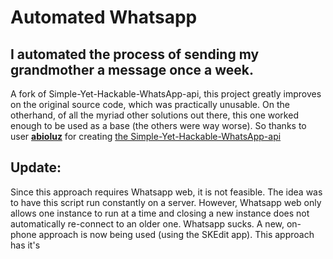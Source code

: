# Automated Whatsapp 

## I automated the process of sending my grandmother a message once a week.


A fork of Simple-Yet-Hackable-WhatsApp-api, this project greatly improves on the original source code, which was practically unusable. On the otherhand, of all the myriad other solutions out there, this one worked enough to be used as a base (the others were way worse). So thanks to user [**abioluz**](https://github.com/abioluz) for creating [the Simple-Yet-Hackable-WhatsApp-api](https://github.com/abioluz/Simple-Yet-Hackable-WhatsApp-api)

## Update:
Since this approach requires Whatsapp web, it is not feasible. The idea was to have this script run constantly on a server. However, Whatsapp web only allows one instance to run at a time and closing a new instance does not automatically re-connect to an older one. Whatsapp sucks. A new, on-phone approach is now being used (using the SKEdit app). This approach has it's
